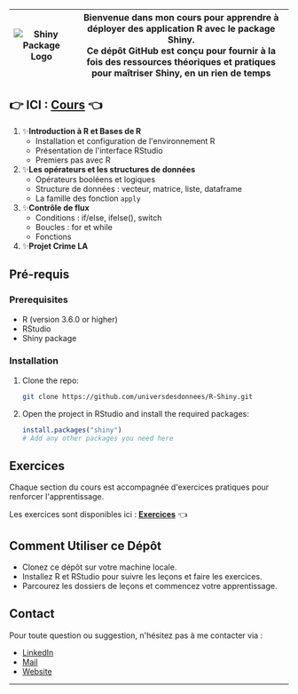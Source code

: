 | ![Shiny Package Logo](https://upload.wikimedia.org/wikipedia/commons/thumb/1/1b/R_logo.svg/724px-R_logo.svg.png) | **Bienvenue dans mon cours pour apprendre à déployer des application R avec le package Shiny.**<br>Ce dépôt GitHub est conçu pour fournir à la fois des ressources théoriques et pratiques pour maîtriser Shiny, en un rien de temps |
| --- | --- |

## 👉 ICI : [Cours]() 👈

1. ✨**Introduction à R et Bases de R** 
   - Installation et configuration de l'environnement R
   - Présentation de l'interface RStudio
   - Premiers pas avec R
2. ✨**Les opérateurs et les structures de données** 
   - Opérateurs booléens et logiques 
   - Structure de données : vecteur, matrice, liste, dataframe
   - La famille des fonction  `apply` 
3. ✨**Contrôle de flux** 
   - Conditions : if/else, ifelse(), switch
   - Boucles : for et while
   - Fonctions 
4. ✨**Projet Crime LA**

## Pré-requis 

### Prerequisites

- R (version 3.6.0 or higher)
- RStudio
- Shiny package

### Installation

1. Clone the repo:
   ```sh
   git clone https://github.com/universdesdonnees/R-Shiny.git
   ```
2. Open the project in RStudio and install the required packages:
   ```R
   install.packages("shiny")
   # Add any other packages you need here
   ```
   
## Exercices

Chaque section du cours est accompagnée d'exercices pratiques pour renforcer l'apprentissage. 

Les exercices sont disponibles ici : **[Exercices]()** 👈

## Comment Utiliser ce Dépôt

- Clonez ce dépôt sur votre machine locale.
- Installez R et RStudio pour suivre les leçons et faire les exercices.
- Parcourez les dossiers de leçons et commencez votre apprentissage.

## Contact
Pour toute question ou suggestion, n'hésitez pas à me contacter via :
 
- [LinkedIn](https://www.linkedin.com/in/menyssacherifa/) 
- [Mail](cmenyssa@live.fr)
- [Website](https://mcherifaluron.com)

---
